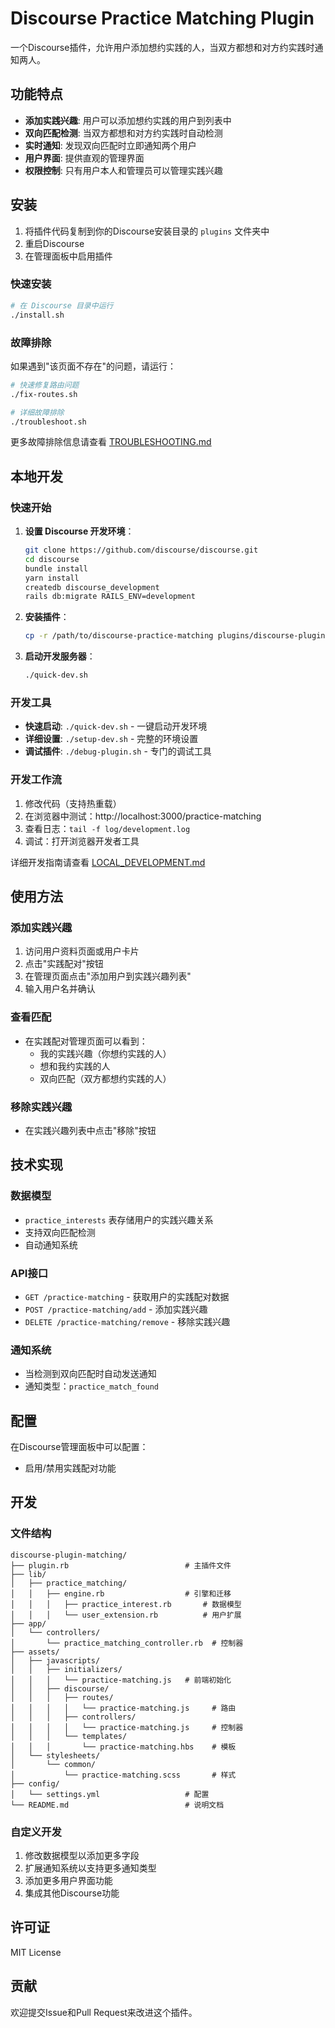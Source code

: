 # Discourse Practice Matching Plugin

一个Discourse插件，允许用户添加想约实践的人，当双方都想和对方约实践时通知两人。

## 功能特点

- **添加实践兴趣**: 用户可以添加想约实践的用户到列表中
- **双向匹配检测**: 当双方都想和对方约实践时自动检测
- **实时通知**: 发现双向匹配时立即通知两个用户
- **用户界面**: 提供直观的管理界面
- **权限控制**: 只有用户本人和管理员可以管理实践兴趣

## 安装

1. 将插件代码复制到你的Discourse安装目录的 `plugins` 文件夹中
2. 重启Discourse
3. 在管理面板中启用插件

### 快速安装

```bash
# 在 Discourse 目录中运行
./install.sh
```

### 故障排除

如果遇到"该页面不存在"的问题，请运行：

```bash
# 快速修复路由问题
./fix-routes.sh

# 详细故障排除
./troubleshoot.sh
```

更多故障排除信息请查看 [TROUBLESHOOTING.md](TROUBLESHOOTING.md)

## 本地开发

### 快速开始

1. **设置 Discourse 开发环境**：
   ```bash
   git clone https://github.com/discourse/discourse.git
   cd discourse
   bundle install
   yarn install
   createdb discourse_development
   rails db:migrate RAILS_ENV=development
   ```

2. **安装插件**：
   ```bash
   cp -r /path/to/discourse-practice-matching plugins/discourse-plugin-matching
   ```

3. **启动开发服务器**：
   ```bash
   ./quick-dev.sh
   ```

### 开发工具

- **快速启动**: `./quick-dev.sh` - 一键启动开发环境
- **详细设置**: `./setup-dev.sh` - 完整的环境设置
- **调试插件**: `./debug-plugin.sh` - 专门的调试工具

### 开发工作流

1. 修改代码（支持热重载）
2. 在浏览器中测试：http://localhost:3000/practice-matching
3. 查看日志：`tail -f log/development.log`
4. 调试：打开浏览器开发者工具

详细开发指南请查看 [LOCAL_DEVELOPMENT.md](LOCAL_DEVELOPMENT.md)

## 使用方法

### 添加实践兴趣
1. 访问用户资料页面或用户卡片
2. 点击"实践配对"按钮
3. 在管理页面点击"添加用户到实践兴趣列表"
4. 输入用户名并确认

### 查看匹配
- 在实践配对管理页面可以看到：
  - 我的实践兴趣（你想约实践的人）
  - 想和我约实践的人
  - 双向匹配（双方都想约实践的人）

### 移除实践兴趣
- 在实践兴趣列表中点击"移除"按钮

## 技术实现

### 数据模型
- `practice_interests` 表存储用户的实践兴趣关系
- 支持双向匹配检测
- 自动通知系统

### API接口
- `GET /practice-matching` - 获取用户的实践配对数据
- `POST /practice-matching/add` - 添加实践兴趣
- `DELETE /practice-matching/remove` - 移除实践兴趣

### 通知系统
- 当检测到双向匹配时自动发送通知
- 通知类型：`practice_match_found`

## 配置

在Discourse管理面板中可以配置：
- 启用/禁用实践配对功能

## 开发

### 文件结构
```
discourse-plugin-matching/
├── plugin.rb                          # 主插件文件
├── lib/
│   ├── practice_matching/
│   │   ├── engine.rb                  # 引擎和迁移
│   │   │   ├── practice_interest.rb       # 数据模型
│   │   │   └── user_extension.rb          # 用户扩展
├── app/
│   └── controllers/
│       └── practice_matching_controller.rb  # 控制器
├── assets/
│   ├── javascripts/
│   │   ├── initializers/
│   │   │   └── practice-matching.js   # 前端初始化
│   │   ├── discourse/
│   │   │   ├── routes/
│   │   │   │   └── practice-matching.js     # 路由
│   │   │   ├── controllers/
│   │   │   │   └── practice-matching.js     # 控制器
│   │   │   └── templates/
│   │   │       └── practice-matching.hbs    # 模板
│   └── stylesheets/
│       └── common/
│           └── practice-matching.scss       # 样式
├── config/
│   └── settings.yml                   # 配置
└── README.md                          # 说明文档
```

### 自定义开发
1. 修改数据模型以添加更多字段
2. 扩展通知系统以支持更多通知类型
3. 添加更多用户界面功能
4. 集成其他Discourse功能

## 许可证

MIT License

## 贡献

欢迎提交Issue和Pull Request来改进这个插件。 